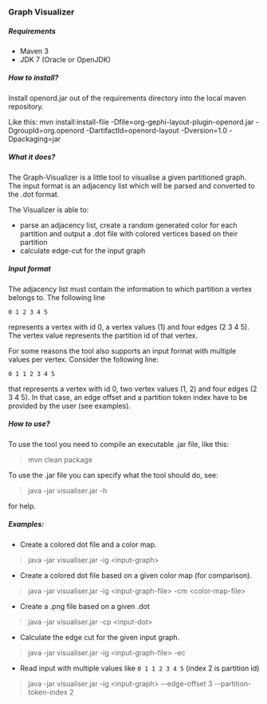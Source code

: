 ### Graph Visualizer

##### Requirements

* Maven 3
* JDK 7 (Oracle or OpenJDK)

##### How to install?

Install openord.jar out of the requirements directory into the local maven
repository.

Like this:
mvn install:install-file -Dfile=org-gephi-layout-plugin-openord.jar
-DgroupId=org.openord -DartifactId=openord-layout -Dversion=1.0 -Dpackaging=jar


##### What it does?

The Graph-Visualizer is a little tool to visualise a given partitioned graph.
The input format is an adjacency list which will be parsed and converted to
the .dot format.

The Visualizer is able to:
- parse an adjacency list, create a random generated color for each partition
 and output a .dot file with colored vertices based on their partition
- calculate edge-cut for the input graph

##### Input format

The adjacency list must contain the information to which partition a vertex
belongs to. The following line

`0 1 2 3 4 5`

represents a vertex with id 0, a vertex values (1) and four edges (2 3 4 5).
The vertex value represents the partition id of that vertex.

For some reasons the tool also supports an input format with multiple values
per vertex. Consider the following line:

`0 1 1 2 3 4 5`

that represents a vertex with id 0, two vertex values (1, 2) and four edges
(2 3 4 5). In that case, an edge offset and a partition token index have to
be provided by the user (see examples).


##### How to use?

To use the tool you need to compile an executable .jar file, like this:

> mvn clean package

To use the .jar file you can specify what the tool should do, see:

> java -jar visualiser.jar -h

for help.

##### Examples:

* Create a colored dot file and a color map.

> java -jar visualiser.jar -ig &lt;input-graph&gt;

* Create a colored dot file based on a given color map (for comparison).

> java -jar visualiser.jar -ig &lt;input-graph-file&gt; -cm &lt;color-map-file&gt;

* Create a .png file based on a given .dot

> java -jar visualiser.jar -cp &lt;input-dot&gt;

* Calculate the edge cut for the given input graph.

> java -jar visualiser.jar -ig &lt;input-graph-file&gt; -ec

* Read input with multiple values like `0 1 1 2 3 4 5` (index 2 is partition id)

> java -jar visualiser.jar -ig &lt;input-graph&gt; --edge-offset 3 
--partition-token-index 2



